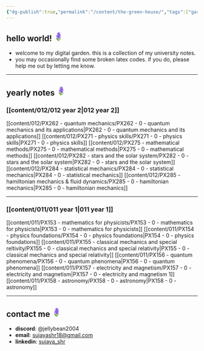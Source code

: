 ```yaml
---
{"dg-publish":true,"permalink":"/content/the-green-house/","tags":["gardenEntry"],"created":"2024-11-25T10:50:32.000+00:00","updated":"2024-11-27T18:13:02.123+00:00"}
---
```


## hello world! <?xml version="1.0" encoding="utf-8"?><!-- Generator: Adobe Illustrator 26.3.1, SVG Export Plug-In . SVG Version: 6.00 Build 0)  --><svg xmlns="http://www.w3.org/2000/svg" xmlns:xlink="http://www.w3.org/1999/xlink" version="1.1" id="Layer_5" x="0px" y="0px" viewBox="0 0 128 128" style="enable-background:new 0 0 128 128;" xml:space="preserve" width="25"><g><g><path style="fill:#7CB243;" d="M33.08,83.15c5.87,3.39,27.98,20.15,32.44,31.51c1.58,4.01-2.9,7.89-9.83,4.01    c-7.48-4.19-13.07-11.22-18.12-17.99c-2.82-3.78-5.93-11.12-6.74-14.74C30.4,84.01,31.38,82.17,33.08,83.15z"/><path style="fill:#388E3C;" d="M62.68,117.54l0.26-8.9c-1.32-3.13-8.31-8.41-10.73-10.7c-2.62-2.48-5.34-4.86-8.18-7.08    c-2.26-1.77-11.28-8.84-11.45-7.8c-0.59,3.59,3.07,10.53,14.13,22.1C56.28,115.16,62.68,117.54,62.68,117.54z"/><line style="fill:none;stroke:#7CB243;stroke-width:4.629;stroke-miterlimit:10;" x1="63.55" y1="77.53" x2="63.55" y2="115"/><path style="fill:#BBD047;" d="M84.37,93.12c6.96-5.06,10.77-6.76,12.82-6.97c-0.52-1.55-3.53-2.3-15.2,5.27    c-4.19,2.71-31.31,24.63-30.29,29.27c0.27,1.24,1.98,2.05,3.9,2.57C56.27,117.59,80.49,95.94,84.37,93.12z"/><path style="fill:#7CB243;" d="M97.18,86.15c-2.05,0.21-5.86,1.91-12.82,6.97c-3.88,2.82-28.18,24.47-28.86,30.14    c2.13,0.57,4.54,0.77,5.58,0.74c3.35-0.1,6.69-1.29,9.18-3.56c2.02-1.85,24.63-29.82,26.62-32.31    C97.1,87.85,97.43,86.9,97.18,86.15z"/></g><g><path style="fill:#7350D3;" d="M82.42,53.83c0,0,4.98-1.66,7.75-5.11c2.33-2.9,3.22-7.73,1.15-9.62c-2.07-1.89-4.71,5.22-9.58,0.3    c-0.36-0.37-9.37-20.17-9.37-20.17s7.75-3.02,5.99-10.66c-0.66-2.87-5.88,1.79-8.29,3.33c-0.28-2.27-3.44-9.01-4.88-7.74    c-5.23,4.61-1.9,10.74-1.14,12.41c1.2,2.64-3.26,5.3-8.31,6.49c-5.43,1.28-8.75-4.7-10.77-2.59c-2.97,3.11,1.19,8.21,4.6,11.75    c0,0,2,11.06-1.3,14.19c-3.54,3.36-4.96,4.81-3.85,9.83c0.45,2.04-3.78-2.37-5.21-3.95c-0.88-0.97-2-2.15-3.27-1.81    c-1.19,0.33-1.61,1.81-1.61,3.05c-0.01,3.09,1.35,7.78,3.66,9.84c-2.77,1.53-4.05,5.12-4.39,6.87s-0.25,3.01,1.24,3.28    c2.15,0.38,6.42-4.07,10.09-3.36c2.02,0.39,10.14,13.2,10.56,15.2c0.88,4.22-2.92,7.92-0.64,9.65c2.82,2.13,8.87-1.45,9.47-7.83    c0,0,2.11,5.4,8.96,5.69c3.36,0.14,4.58-1.26,4.6-2.19c0.04-1.54-2.37-3.05-3.48-4.13c-1.82-1.75-1.45-3.6,0-4.89    c2.2-1.96,4.32-0.19,5.34,1.98c0.43,0.91,1.67,4.28,3.62,3.86c1.46-0.31,2.13-1.5,2.34-2.8c0.28-1.74,0.56-7.17-3.82-9.94    c1.96-0.47,6-1.5,7.52-4.1C89.77,70.08,82.42,53.83,82.42,53.83z"/><path style="fill:#AB7CF7;" d="M71.06,48.35c1.41-1.59-0.05-2.64-1.52-3.08c-2.1-0.78-8.54-2.97-8.44-5.58    c0.09-0.74,0.5-1.44,0.87-2.06c1.51-2.72,3.55-5.53,3.62-8.73c-0.09-1.47-1.37-2.38-2.8-2.11c-3.73,0.37-5.9,4.01-8.25,6.56    c-1.37,1.49-1.97,1.05-2.97-0.14c-1.25-1.47-2.18-3.57-3.01-5.89c-1.12-3.12-4.14-1.21-4.74,1.91c-0.5,2.58,0.36,6.38,1.67,8.65    c0.45,0.78,1.14,1.61,0.31,2.33c-2.11,1.85-4.98,1.68-7.52,2.83c-1,0.45-3.27,2.06-1.45,4.14c1.12,1.29,4.65,2.19,7.66,1.71    c1.24-0.2,3.83-1,4.74,0.58c1.6,2.78,0.76,7.42,2.84,10.86c0.98,1.82,2.86,2.4,3.97,0.4c1.54-2.51,1.77-5.61,1.87-8.55    c0.09-2.72,1.49-2.63,2.97-2.3C64.14,50.58,68.37,51.38,71.06,48.35z"/><path style="fill:#AB7CF7;" d="M67.19,81.18c0.02-1.96-5.25-3.76-6.97-4.73c-1.26-0.71-2.04-1.27-1.2-2.81    c1.34-2,3.26-3.79,3.76-6.3c0.48-2.44-0.59-4.19-2.58-3.55c-2.24,0.72-4.25,3.59-6.27,4.72c-1.51,0.85-2.81,0.52-3.79-1.01    c-1.7-2.67-1.67-6.43-3.35-7.62c-0.97-0.75-2.66-0.13-3.25,0.82c-1.96,3.17-1.2,7.93,0.23,10.97c0.27,0.56,0.57,1.21,0.3,1.78    c-1.18,1.52-3.43,1.48-5.16,1.89c-1.32,0.33-2.6,0.91-2.59,2.52c0.01,1.4,0.79,3.18,7.41,3.1c1.21-0.01,2.91-0.33,2.8,1.18    c-0.15,2.18-0.34,5.26,1.06,8.43c1.11,2.53,3.77,2.24,4.58,0.17c1.24-3.16,1.21-5.25,1.89-6.83c0.58-1.35,1.91-1.61,2.77-1.23    c2.94,1.28,6.17,1.9,9.05,0.48C66.65,82.79,67.18,82.09,67.19,81.18z"/><path style="fill:#AB7CF7;" d="M92.16,29.68c-3.13-2.88-5.5-3.63-8.94-4.66c0.96-2.54,1.65-4.84,2.14-7.5    c0.51-2.75-0.44-5.44-2.84-4.89c-0.93,0.21-1.7,0.87-2.28,1.63c-0.57,0.76-2.58,5.84-3.36,7.04c-0.7,1.07-1.37-0.3-2.23-1.34    c-3.85-4.69-8.09-4.97-8.49-2.68c-0.28,1.54,1.92,2.37,3.96,8.59c0.75,2.28,1.56,5.85,2.98,7.78c0.87,1.18,3.42,2.75,4.56,3.68    c2.4,1.95,5.95,5.94,7.68,5.52c0.73-0.18,1.18-1.57,0.49-3.57c-0.93-2.71-3.78-5.73-3.02-6.61c0.24-0.28,2.23-0.15,4.41,0.31    c2.33,0.49,4.23,1.77,5.95,0.88C94.28,33.3,93.21,30.66,92.16,29.68z"/><path style="fill:#AB7CF7;" d="M92.17,69.31c-0.53-2.14-1.52-4.16-2.89-5.89c-0.25-0.27-0.38-0.66-0.04-0.9    c2.22-1.95,4.96-4.33,4.65-7.57c-0.26-2.18-1.84-2.38-3.58-1.5c-1.61,0.66-3.03,1.55-4.77,1.68c-1.06,0.08-1.23-0.44-1.28-1.33    c-0.25-4.57-2.25-11.04-6.65-10.49c-1.45,0.18-1.7,1.92-1.48,3.22c0.16,1.62,0.98,7.05,0.68,8.32c-0.42,1.77-1.42,1.78-5.91,1.5    c-2.02,0-5.67-0.81-5.99,2.12c-0.28,2.61,3.29,4.71,5.97,5.1c0.78,0.15,2.35,0.1,2.61,1.09c0.12,0.49-0.05,1-0.26,1.46    c-0.84,1.86-2.19,3.43-3.38,5.08c-0.56,0.78-1.63,3.04,1.44,3.93c2.3,0.66,7.8-2.83,9.58-6.56c0.51-1.07,1.84-1.35,2.77-0.48    c1.26,1.18,2.84,3.08,3.5,4.35c0.55,1.05,1.23,2.22,2.39,2.49c1.11,0.25,2.25-0.56,2.69-1.61C92.72,72.06,92.49,70.61,92.17,69.31    z"/><g><path style="fill:#AB7CF7;" d="M60.03,8.15c-1.35-2.93-3.28-3.3-4.58-1.53s-0.09,8.6-0.09,8.6s-3.64-0.57-4.44-0.58     c-1.44-0.02-2.77,0.12-3.12,1.07c-0.35,0.96,0.96,3.25,4.49,5.6c4.47,2.98,8.28,3.26,10.23,1.4C63.7,21.58,63.4,15.47,60.03,8.15     z"/></g><circle style="fill:#FCEBCD;" cx="52.56" cy="42.79" r="3.72"/><ellipse transform="matrix(0.866 -0.5 0.5 0.866 -3.9581 42.7639)" style="fill:#FCEBCD;" cx="77.82" cy="28.77" rx="2.38" ry="3.72"/><ellipse transform="matrix(0.8901 -0.4557 0.4557 0.8901 -29.2864 31.4149)" style="fill:#FCEBCD;" cx="50.51" cy="76.45" rx="3.01" ry="3.9"/><ellipse transform="matrix(0.9999 -0.013 0.013 0.9999 -0.7791 1.0645)" style="fill:#FCEBCD;" cx="81.31" cy="60.33" rx="2.76" ry="3.72"/></g></g></svg>

- welcome to my digital garden. this is a collection of my university notes.
- you may occasionally find some broken latex codes. if you do, please help me out by letting me know. 
---
## yearly notes <?xml version="1.0" encoding="utf-8"?><!-- Generator: Adobe Illustrator 26.3.1, SVG Export Plug-In . SVG Version: 6.00 Build 0)  --><svg xmlns="http://www.w3.org/2000/svg" xmlns:xlink="http://www.w3.org/1999/xlink" version="1.1" id="Layer_5" x="0px" y="0px" viewBox="0 0 128 128" style="enable-background:new 0 0 128 128;" xml:space="preserve" width="25"><g><g><path style="fill:#7CB243;" d="M33.08,83.15c5.87,3.39,27.98,20.15,32.44,31.51c1.58,4.01-2.9,7.89-9.83,4.01    c-7.48-4.19-13.07-11.22-18.12-17.99c-2.82-3.78-5.93-11.12-6.74-14.74C30.4,84.01,31.38,82.17,33.08,83.15z"/><path style="fill:#388E3C;" d="M62.68,117.54l0.26-8.9c-1.32-3.13-8.31-8.41-10.73-10.7c-2.62-2.48-5.34-4.86-8.18-7.08    c-2.26-1.77-11.28-8.84-11.45-7.8c-0.59,3.59,3.07,10.53,14.13,22.1C56.28,115.16,62.68,117.54,62.68,117.54z"/><line style="fill:none;stroke:#7CB243;stroke-width:4.629;stroke-miterlimit:10;" x1="63.55" y1="77.53" x2="63.55" y2="115"/><path style="fill:#BBD047;" d="M84.37,93.12c6.96-5.06,10.77-6.76,12.82-6.97c-0.52-1.55-3.53-2.3-15.2,5.27    c-4.19,2.71-31.31,24.63-30.29,29.27c0.27,1.24,1.98,2.05,3.9,2.57C56.27,117.59,80.49,95.94,84.37,93.12z"/><path style="fill:#7CB243;" d="M97.18,86.15c-2.05,0.21-5.86,1.91-12.82,6.97c-3.88,2.82-28.18,24.47-28.86,30.14    c2.13,0.57,4.54,0.77,5.58,0.74c3.35-0.1,6.69-1.29,9.18-3.56c2.02-1.85,24.63-29.82,26.62-32.31    C97.1,87.85,97.43,86.9,97.18,86.15z"/></g><g><path style="fill:#7350D3;" d="M82.42,53.83c0,0,4.98-1.66,7.75-5.11c2.33-2.9,3.22-7.73,1.15-9.62c-2.07-1.89-4.71,5.22-9.58,0.3    c-0.36-0.37-9.37-20.17-9.37-20.17s7.75-3.02,5.99-10.66c-0.66-2.87-5.88,1.79-8.29,3.33c-0.28-2.27-3.44-9.01-4.88-7.74    c-5.23,4.61-1.9,10.74-1.14,12.41c1.2,2.64-3.26,5.3-8.31,6.49c-5.43,1.28-8.75-4.7-10.77-2.59c-2.97,3.11,1.19,8.21,4.6,11.75    c0,0,2,11.06-1.3,14.19c-3.54,3.36-4.96,4.81-3.85,9.83c0.45,2.04-3.78-2.37-5.21-3.95c-0.88-0.97-2-2.15-3.27-1.81    c-1.19,0.33-1.61,1.81-1.61,3.05c-0.01,3.09,1.35,7.78,3.66,9.84c-2.77,1.53-4.05,5.12-4.39,6.87s-0.25,3.01,1.24,3.28    c2.15,0.38,6.42-4.07,10.09-3.36c2.02,0.39,10.14,13.2,10.56,15.2c0.88,4.22-2.92,7.92-0.64,9.65c2.82,2.13,8.87-1.45,9.47-7.83    c0,0,2.11,5.4,8.96,5.69c3.36,0.14,4.58-1.26,4.6-2.19c0.04-1.54-2.37-3.05-3.48-4.13c-1.82-1.75-1.45-3.6,0-4.89    c2.2-1.96,4.32-0.19,5.34,1.98c0.43,0.91,1.67,4.28,3.62,3.86c1.46-0.31,2.13-1.5,2.34-2.8c0.28-1.74,0.56-7.17-3.82-9.94    c1.96-0.47,6-1.5,7.52-4.1C89.77,70.08,82.42,53.83,82.42,53.83z"/><path style="fill:#AB7CF7;" d="M71.06,48.35c1.41-1.59-0.05-2.64-1.52-3.08c-2.1-0.78-8.54-2.97-8.44-5.58    c0.09-0.74,0.5-1.44,0.87-2.06c1.51-2.72,3.55-5.53,3.62-8.73c-0.09-1.47-1.37-2.38-2.8-2.11c-3.73,0.37-5.9,4.01-8.25,6.56    c-1.37,1.49-1.97,1.05-2.97-0.14c-1.25-1.47-2.18-3.57-3.01-5.89c-1.12-3.12-4.14-1.21-4.74,1.91c-0.5,2.58,0.36,6.38,1.67,8.65    c0.45,0.78,1.14,1.61,0.31,2.33c-2.11,1.85-4.98,1.68-7.52,2.83c-1,0.45-3.27,2.06-1.45,4.14c1.12,1.29,4.65,2.19,7.66,1.71    c1.24-0.2,3.83-1,4.74,0.58c1.6,2.78,0.76,7.42,2.84,10.86c0.98,1.82,2.86,2.4,3.97,0.4c1.54-2.51,1.77-5.61,1.87-8.55    c0.09-2.72,1.49-2.63,2.97-2.3C64.14,50.58,68.37,51.38,71.06,48.35z"/><path style="fill:#AB7CF7;" d="M67.19,81.18c0.02-1.96-5.25-3.76-6.97-4.73c-1.26-0.71-2.04-1.27-1.2-2.81    c1.34-2,3.26-3.79,3.76-6.3c0.48-2.44-0.59-4.19-2.58-3.55c-2.24,0.72-4.25,3.59-6.27,4.72c-1.51,0.85-2.81,0.52-3.79-1.01    c-1.7-2.67-1.67-6.43-3.35-7.62c-0.97-0.75-2.66-0.13-3.25,0.82c-1.96,3.17-1.2,7.93,0.23,10.97c0.27,0.56,0.57,1.21,0.3,1.78    c-1.18,1.52-3.43,1.48-5.16,1.89c-1.32,0.33-2.6,0.91-2.59,2.52c0.01,1.4,0.79,3.18,7.41,3.1c1.21-0.01,2.91-0.33,2.8,1.18    c-0.15,2.18-0.34,5.26,1.06,8.43c1.11,2.53,3.77,2.24,4.58,0.17c1.24-3.16,1.21-5.25,1.89-6.83c0.58-1.35,1.91-1.61,2.77-1.23    c2.94,1.28,6.17,1.9,9.05,0.48C66.65,82.79,67.18,82.09,67.19,81.18z"/><path style="fill:#AB7CF7;" d="M92.16,29.68c-3.13-2.88-5.5-3.63-8.94-4.66c0.96-2.54,1.65-4.84,2.14-7.5    c0.51-2.75-0.44-5.44-2.84-4.89c-0.93,0.21-1.7,0.87-2.28,1.63c-0.57,0.76-2.58,5.84-3.36,7.04c-0.7,1.07-1.37-0.3-2.23-1.34    c-3.85-4.69-8.09-4.97-8.49-2.68c-0.28,1.54,1.92,2.37,3.96,8.59c0.75,2.28,1.56,5.85,2.98,7.78c0.87,1.18,3.42,2.75,4.56,3.68    c2.4,1.95,5.95,5.94,7.68,5.52c0.73-0.18,1.18-1.57,0.49-3.57c-0.93-2.71-3.78-5.73-3.02-6.61c0.24-0.28,2.23-0.15,4.41,0.31    c2.33,0.49,4.23,1.77,5.95,0.88C94.28,33.3,93.21,30.66,92.16,29.68z"/><path style="fill:#AB7CF7;" d="M92.17,69.31c-0.53-2.14-1.52-4.16-2.89-5.89c-0.25-0.27-0.38-0.66-0.04-0.9    c2.22-1.95,4.96-4.33,4.65-7.57c-0.26-2.18-1.84-2.38-3.58-1.5c-1.61,0.66-3.03,1.55-4.77,1.68c-1.06,0.08-1.23-0.44-1.28-1.33    c-0.25-4.57-2.25-11.04-6.65-10.49c-1.45,0.18-1.7,1.92-1.48,3.22c0.16,1.62,0.98,7.05,0.68,8.32c-0.42,1.77-1.42,1.78-5.91,1.5    c-2.02,0-5.67-0.81-5.99,2.12c-0.28,2.61,3.29,4.71,5.97,5.1c0.78,0.15,2.35,0.1,2.61,1.09c0.12,0.49-0.05,1-0.26,1.46    c-0.84,1.86-2.19,3.43-3.38,5.08c-0.56,0.78-1.63,3.04,1.44,3.93c2.3,0.66,7.8-2.83,9.58-6.56c0.51-1.07,1.84-1.35,2.77-0.48    c1.26,1.18,2.84,3.08,3.5,4.35c0.55,1.05,1.23,2.22,2.39,2.49c1.11,0.25,2.25-0.56,2.69-1.61C92.72,72.06,92.49,70.61,92.17,69.31    z"/><g><path style="fill:#AB7CF7;" d="M60.03,8.15c-1.35-2.93-3.28-3.3-4.58-1.53s-0.09,8.6-0.09,8.6s-3.64-0.57-4.44-0.58     c-1.44-0.02-2.77,0.12-3.12,1.07c-0.35,0.96,0.96,3.25,4.49,5.6c4.47,2.98,8.28,3.26,10.23,1.4C63.7,21.58,63.4,15.47,60.03,8.15     z"/></g><circle style="fill:#FCEBCD;" cx="52.56" cy="42.79" r="3.72"/><ellipse transform="matrix(0.866 -0.5 0.5 0.866 -3.9581 42.7639)" style="fill:#FCEBCD;" cx="77.82" cy="28.77" rx="2.38" ry="3.72"/><ellipse transform="matrix(0.8901 -0.4557 0.4557 0.8901 -29.2864 31.4149)" style="fill:#FCEBCD;" cx="50.51" cy="76.45" rx="3.01" ry="3.9"/><ellipse transform="matrix(0.9999 -0.013 0.013 0.9999 -0.7791 1.0645)" style="fill:#FCEBCD;" cx="81.31" cy="60.33" rx="2.76" ry="3.72"/></g></g></svg>
### [[content/012/012 year 2\|012 year 2]]
[[content/012/PX262 - quantum mechanics/PX262 - 0 - quantum mechanics and its applications\|PX262 - 0 - quantum mechanics and its applications]]
[[content/012/PX271 - physics skills/PX271 - 0 - physics skills\|PX271 - 0 - physics skills]]
[[content/012/PX275 - mathematical methods/PX275 - 0 - mathematical methods\|PX275 - 0 - mathematical methods]]
[[content/012/PX282 - stars and the solar system/PX282 - 0 - stars and the solar system\|PX282 - 0 - stars and the solar system]]
[[content/012/PX284 - statistical mechanics/PX284 - 0 - statistical mechanics\|PX284 - 0 - statistical mechanics]]
[[content/012/PX285 - hamiltonian mechanics & fluid dynamics/PX285 - 0 - hamiltonian mechanics\|PX285 - 0 - hamiltonian mechanics]]

---
### [[content/011/011 year 1\|011 year 1]]
[[content/011/PX153 - mathematics for physicists/PX153 - 0 - mathematics for physicists\|PX153 - 0 - mathematics for physicists]]
[[content/011/PX154 - physics foundations/PX154 - 0 - physics foundations\|PX154 - 0 - physics foundations]]
[[content/011/PX155 - classical mechanics and special reltivity/PX155 - 0 - classical mechanics and special relativity\|PX155 - 0 - classical mechanics and special relativity]]
[[content/011/PX156 - quantum phenomena/PX156 - 0 - quantum phenomena\|PX156 - 0 - quantum phenomena]]
[[content/011/PX157 - electricity and magnetism/PX157 - 0 - electricity and magnetism\|PX157 - 0 - electricity and magnetism 1]]
[[content/011/PX158 - astronomy/PX158 - 0 - astronomy\|PX158 - 0 - astronomy]]

---
## contact me <?xml version="1.0" encoding="utf-8"?><!-- Generator: Adobe Illustrator 26.3.1, SVG Export Plug-In . SVG Version: 6.00 Build 0)  --><svg xmlns="http://www.w3.org/2000/svg" xmlns:xlink="http://www.w3.org/1999/xlink" version="1.1" id="Layer_5" x="0px" y="0px" viewBox="0 0 128 128" style="enable-background:new 0 0 128 128;" xml:space="preserve" width="25"><g><g><path style="fill:#7CB243;" d="M33.08,83.15c5.87,3.39,27.98,20.15,32.44,31.51c1.58,4.01-2.9,7.89-9.83,4.01    c-7.48-4.19-13.07-11.22-18.12-17.99c-2.82-3.78-5.93-11.12-6.74-14.74C30.4,84.01,31.38,82.17,33.08,83.15z"/><path style="fill:#388E3C;" d="M62.68,117.54l0.26-8.9c-1.32-3.13-8.31-8.41-10.73-10.7c-2.62-2.48-5.34-4.86-8.18-7.08    c-2.26-1.77-11.28-8.84-11.45-7.8c-0.59,3.59,3.07,10.53,14.13,22.1C56.28,115.16,62.68,117.54,62.68,117.54z"/><line style="fill:none;stroke:#7CB243;stroke-width:4.629;stroke-miterlimit:10;" x1="63.55" y1="77.53" x2="63.55" y2="115"/><path style="fill:#BBD047;" d="M84.37,93.12c6.96-5.06,10.77-6.76,12.82-6.97c-0.52-1.55-3.53-2.3-15.2,5.27    c-4.19,2.71-31.31,24.63-30.29,29.27c0.27,1.24,1.98,2.05,3.9,2.57C56.27,117.59,80.49,95.94,84.37,93.12z"/><path style="fill:#7CB243;" d="M97.18,86.15c-2.05,0.21-5.86,1.91-12.82,6.97c-3.88,2.82-28.18,24.47-28.86,30.14    c2.13,0.57,4.54,0.77,5.58,0.74c3.35-0.1,6.69-1.29,9.18-3.56c2.02-1.85,24.63-29.82,26.62-32.31    C97.1,87.85,97.43,86.9,97.18,86.15z"/></g><g><path style="fill:#7350D3;" d="M82.42,53.83c0,0,4.98-1.66,7.75-5.11c2.33-2.9,3.22-7.73,1.15-9.62c-2.07-1.89-4.71,5.22-9.58,0.3    c-0.36-0.37-9.37-20.17-9.37-20.17s7.75-3.02,5.99-10.66c-0.66-2.87-5.88,1.79-8.29,3.33c-0.28-2.27-3.44-9.01-4.88-7.74    c-5.23,4.61-1.9,10.74-1.14,12.41c1.2,2.64-3.26,5.3-8.31,6.49c-5.43,1.28-8.75-4.7-10.77-2.59c-2.97,3.11,1.19,8.21,4.6,11.75    c0,0,2,11.06-1.3,14.19c-3.54,3.36-4.96,4.81-3.85,9.83c0.45,2.04-3.78-2.37-5.21-3.95c-0.88-0.97-2-2.15-3.27-1.81    c-1.19,0.33-1.61,1.81-1.61,3.05c-0.01,3.09,1.35,7.78,3.66,9.84c-2.77,1.53-4.05,5.12-4.39,6.87s-0.25,3.01,1.24,3.28    c2.15,0.38,6.42-4.07,10.09-3.36c2.02,0.39,10.14,13.2,10.56,15.2c0.88,4.22-2.92,7.92-0.64,9.65c2.82,2.13,8.87-1.45,9.47-7.83    c0,0,2.11,5.4,8.96,5.69c3.36,0.14,4.58-1.26,4.6-2.19c0.04-1.54-2.37-3.05-3.48-4.13c-1.82-1.75-1.45-3.6,0-4.89    c2.2-1.96,4.32-0.19,5.34,1.98c0.43,0.91,1.67,4.28,3.62,3.86c1.46-0.31,2.13-1.5,2.34-2.8c0.28-1.74,0.56-7.17-3.82-9.94    c1.96-0.47,6-1.5,7.52-4.1C89.77,70.08,82.42,53.83,82.42,53.83z"/><path style="fill:#AB7CF7;" d="M71.06,48.35c1.41-1.59-0.05-2.64-1.52-3.08c-2.1-0.78-8.54-2.97-8.44-5.58    c0.09-0.74,0.5-1.44,0.87-2.06c1.51-2.72,3.55-5.53,3.62-8.73c-0.09-1.47-1.37-2.38-2.8-2.11c-3.73,0.37-5.9,4.01-8.25,6.56    c-1.37,1.49-1.97,1.05-2.97-0.14c-1.25-1.47-2.18-3.57-3.01-5.89c-1.12-3.12-4.14-1.21-4.74,1.91c-0.5,2.58,0.36,6.38,1.67,8.65    c0.45,0.78,1.14,1.61,0.31,2.33c-2.11,1.85-4.98,1.68-7.52,2.83c-1,0.45-3.27,2.06-1.45,4.14c1.12,1.29,4.65,2.19,7.66,1.71    c1.24-0.2,3.83-1,4.74,0.58c1.6,2.78,0.76,7.42,2.84,10.86c0.98,1.82,2.86,2.4,3.97,0.4c1.54-2.51,1.77-5.61,1.87-8.55    c0.09-2.72,1.49-2.63,2.97-2.3C64.14,50.58,68.37,51.38,71.06,48.35z"/><path style="fill:#AB7CF7;" d="M67.19,81.18c0.02-1.96-5.25-3.76-6.97-4.73c-1.26-0.71-2.04-1.27-1.2-2.81    c1.34-2,3.26-3.79,3.76-6.3c0.48-2.44-0.59-4.19-2.58-3.55c-2.24,0.72-4.25,3.59-6.27,4.72c-1.51,0.85-2.81,0.52-3.79-1.01    c-1.7-2.67-1.67-6.43-3.35-7.62c-0.97-0.75-2.66-0.13-3.25,0.82c-1.96,3.17-1.2,7.93,0.23,10.97c0.27,0.56,0.57,1.21,0.3,1.78    c-1.18,1.52-3.43,1.48-5.16,1.89c-1.32,0.33-2.6,0.91-2.59,2.52c0.01,1.4,0.79,3.18,7.41,3.1c1.21-0.01,2.91-0.33,2.8,1.18    c-0.15,2.18-0.34,5.26,1.06,8.43c1.11,2.53,3.77,2.24,4.58,0.17c1.24-3.16,1.21-5.25,1.89-6.83c0.58-1.35,1.91-1.61,2.77-1.23    c2.94,1.28,6.17,1.9,9.05,0.48C66.65,82.79,67.18,82.09,67.19,81.18z"/><path style="fill:#AB7CF7;" d="M92.16,29.68c-3.13-2.88-5.5-3.63-8.94-4.66c0.96-2.54,1.65-4.84,2.14-7.5    c0.51-2.75-0.44-5.44-2.84-4.89c-0.93,0.21-1.7,0.87-2.28,1.63c-0.57,0.76-2.58,5.84-3.36,7.04c-0.7,1.07-1.37-0.3-2.23-1.34    c-3.85-4.69-8.09-4.97-8.49-2.68c-0.28,1.54,1.92,2.37,3.96,8.59c0.75,2.28,1.56,5.85,2.98,7.78c0.87,1.18,3.42,2.75,4.56,3.68    c2.4,1.95,5.95,5.94,7.68,5.52c0.73-0.18,1.18-1.57,0.49-3.57c-0.93-2.71-3.78-5.73-3.02-6.61c0.24-0.28,2.23-0.15,4.41,0.31    c2.33,0.49,4.23,1.77,5.95,0.88C94.28,33.3,93.21,30.66,92.16,29.68z"/><path style="fill:#AB7CF7;" d="M92.17,69.31c-0.53-2.14-1.52-4.16-2.89-5.89c-0.25-0.27-0.38-0.66-0.04-0.9    c2.22-1.95,4.96-4.33,4.65-7.57c-0.26-2.18-1.84-2.38-3.58-1.5c-1.61,0.66-3.03,1.55-4.77,1.68c-1.06,0.08-1.23-0.44-1.28-1.33    c-0.25-4.57-2.25-11.04-6.65-10.49c-1.45,0.18-1.7,1.92-1.48,3.22c0.16,1.62,0.98,7.05,0.68,8.32c-0.42,1.77-1.42,1.78-5.91,1.5    c-2.02,0-5.67-0.81-5.99,2.12c-0.28,2.61,3.29,4.71,5.97,5.1c0.78,0.15,2.35,0.1,2.61,1.09c0.12,0.49-0.05,1-0.26,1.46    c-0.84,1.86-2.19,3.43-3.38,5.08c-0.56,0.78-1.63,3.04,1.44,3.93c2.3,0.66,7.8-2.83,9.58-6.56c0.51-1.07,1.84-1.35,2.77-0.48    c1.26,1.18,2.84,3.08,3.5,4.35c0.55,1.05,1.23,2.22,2.39,2.49c1.11,0.25,2.25-0.56,2.69-1.61C92.72,72.06,92.49,70.61,92.17,69.31    z"/><g><path style="fill:#AB7CF7;" d="M60.03,8.15c-1.35-2.93-3.28-3.3-4.58-1.53s-0.09,8.6-0.09,8.6s-3.64-0.57-4.44-0.58     c-1.44-0.02-2.77,0.12-3.12,1.07c-0.35,0.96,0.96,3.25,4.49,5.6c4.47,2.98,8.28,3.26,10.23,1.4C63.7,21.58,63.4,15.47,60.03,8.15     z"/></g><circle style="fill:#FCEBCD;" cx="52.56" cy="42.79" r="3.72"/><ellipse transform="matrix(0.866 -0.5 0.5 0.866 -3.9581 42.7639)" style="fill:#FCEBCD;" cx="77.82" cy="28.77" rx="2.38" ry="3.72"/><ellipse transform="matrix(0.8901 -0.4557 0.4557 0.8901 -29.2864 31.4149)" style="fill:#FCEBCD;" cx="50.51" cy="76.45" rx="3.01" ry="3.9"/><ellipse transform="matrix(0.9999 -0.013 0.013 0.9999 -0.7791 1.0645)" style="fill:#FCEBCD;" cx="81.31" cy="60.33" rx="2.76" ry="3.72"/></g></g></svg>
- **discord**: @jellybean2004
- **email**: [sujayashr18@gmail.com](mailto:sujayashr18@gmail.com)
- **linkedin**: [sujaya_shr](https://www.linkedin.com/in/sujayashr/)
